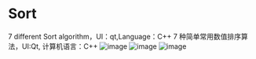 # Sort
 7 different Sort algorithm，UI：qt,Language：C++
  7 种简单常用数值排序算法，UI:Qt, 计算机语言：C++
  ![image](http://github.com/Tomlk/Sort/images/img1.png)
    ![image](http://github.com/Tomlk/Sort/images/img2.png)
      ![image](http://github.com/Tomlk/Sort/images/img3.png)

